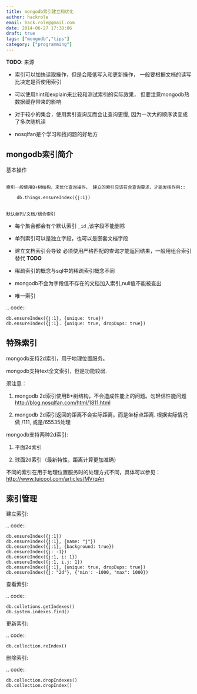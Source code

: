 ```yaml
---
title: mongodb索引建立和优化
author: hackrole
email: hack.role@gmail.com
date: 2014-06-27 17:38:06
draft: true
tags: ["mongodb","tips"]
category: ["programming"]
---
```




**TODO**: 来源

+ 索引可以加快读取操作，但是会降低写入和更新操作，
  一般要根据文档的读写比决定是否使用索引

+ 可以使用hint和explain来比较和测试索引的实际效果，
  但要注意mongodb热数据缓存带来的影响

+ 对于较小的集合，使用索引查询反而会让查询更慢, 因为一次大的顺序读变成了多次随机读

+ nosqlfan是个学习和找问题的好地方

mongodb索引简介
---------------

基本操作
~~~~~~~~

索引一般使用B+树结构，来优化查询操作， 建立的索引应该符合查询要求，才能发挥作用::

    db.things.ensureIndex({j:1})


默认单列/文档/组合索引
~~~~~~~~~~~~~~~~~~~~~~

+ 每个集合都会有个默认索引 `_id` ,该字段不能删除

+ 单列索引可以是独立字段，也可以是嵌套文档字段

+ 建立文档索引会导致 必须使用严格匹配的查询才能返回结果，一般用组合索引替代 **TODO**

+ 稀疏索引的概念与sql中的稀疏索引概念不同

+ mongodb不会为字段值不存在的文档加入索引,null值不能被查出

+ 唯一索引

.. code::

    db.ensureIndex({j:1}, {unique: true})
    db.ensureIndex({j:1}. {unique: true, dropDups: true})

特殊索引
--------

mongodb支持2d索引，用于地理位置服务。

mongodb支持text全文索引，但是功能较弱.

须注意：

1) mongodb 2d索引使用B+树结构，不会造成性能上的问题。勿轻信性能问题
   http://blog.nosqlfan.com/html/1811.html

2) mongodb 2d索引返回的距离不会实际距离，而是坐标点距离. 根据实际情况做 /111, 或是/65535处理

mongodb支持两种2d索引:

1) 平面2d索引

2) 球面2d索引（最新特性，距离计算更加准确）

不同的索引在用于地理位置服务时的处理方式不同，具体可以参见：
http://www.tuicool.com/articles/MVrqAn

索引管理
--------

建立索引:

.. code::

    db.ensureIndex({j:1})
    db.ensureIndex({j:1}, {name: "j"})
    db.ensureIndex({j:1}, {background: true})
    db.ensureIndex({j: -1})
    db.ensureIndex({j:1, i: 1})
    db.ensureIndex({j:1, i.j: 1})
    db.ensureIndex({j:1}, {unique: true, dropDups: true})
    db.ensureIndex({j: "2d"}, {'min': -1000, "max": 1000})


查看索引:

.. code::

    db.colletions.getIndexes()
    db.system.indexes.find()

更新索引:

.. code::

    db.collection.reIndex()

删除索引:

.. code::

    db.collection.dropIndexes()
    db.collection.dropIndex()
